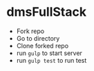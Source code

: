 # dmsFullStack
 - Fork repo
 - Go to directory
 - Clone forked repo
 - run `gulp` to start server
 - run `gulp test` to run test
